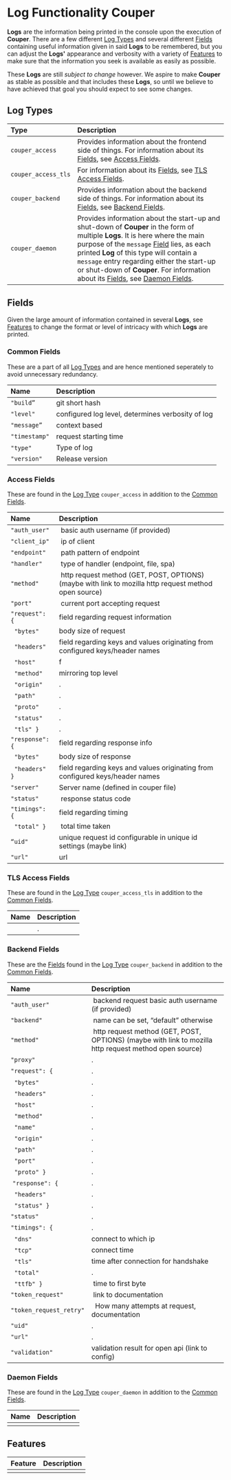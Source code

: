 # Log Functionality Couper

__Logs__ are the information being printed in the console upon the execution of __Couper__. There are a few different [Log Types](#log-types) and several different [Fields](#fields) containing useful information given in said __Logs__ to be remembered, but you can adjust the __Logs'__ appearance and verbosity with a variety of [Features](#features) to make sure that the information you seek is available as easily as possible.

These __Logs__ are still _subject to change_ however. We aspire to make __Couper__ as stable as possible and that includes these __Logs__, so until we believe to have achieved that goal you should expect to see some changes.

## Log Types

| Type                  | Description                                                                                                                                   |
| :-------------------- | :-------------------------------------------------------------------------------------------------------------------------------------------- |
| `couper_access`       | Provides information about the frontend side of things. For information about its [Fields](#fields), see [Access Fields](#access-fields).     |
| `couper_access_tls`   | For information about its [Fields](#fields), see [TLS Access Fields](#tls-access-fields).                                                     |
| `couper_backend`      | Provides information about the backend side of things. For information about its [Fields](#fields), see [Backend Fields](#backend-fields).    |
| `couper_daemon`       | Provides information about the start-up and shut-down of __Couper__ in the form of multiple __Logs__. It is here where the main purpose of the `message` [Field](#fields) lies, as each printed __Log__ of this type will contain a `message` entry regarding either the start-up or shut-down of __Couper__. For information about its [Fields](#fields), see [Daemon Fields](#daemon-fields). |

## Fields

Given the large amount of information contained in several __Logs__, see [Features](#features) to change the format or level of intricacy with which __Logs__ are printed.

### Common Fields

These are a part of all [Log Types](#log-types) and are hence mentioned seperately to avoid unnecessary redundancy.

| Name          | Description                                       |
| :------------ | :------------------------------------------------ |
| `"build”`     | git short hash                                    |
| `"level"`     | configured log level, determines verbosity of log |
| `"message”`   | context based                                     |
| `"timestamp"` | request starting time                             |
| `"type"`      | Type of log                                       |
| `"version"`   | Release version                                   |

### Access Fields

These are found in the [Log Type](#log-types) `couper_access` in addition to the [Common Fields](#common-fields).

| Name                      | Description   |
| :------------------------ | :------------ |
| `"auth_user"`             | basic auth username (if provided) |
| `"client_ip"`             | ip of client |
| `"endpoint"`              | path pattern of endpoint |
| `"handler"`               | type of handler (endpoint, file, spa) |
| `"method"`                | http request method (GET, POST, OPTIONS) (maybe with link to mozilla http request method open source) |
| `"port"`                  | current port accepting request |
| `"request": {`            | field regarding request information |
| &nbsp;&nbsp;`"bytes"`     | body size of request |
| &nbsp;&nbsp;`"headers"`   | field regarding keys and values originating from configured keys/header names |
| &nbsp;&nbsp;`"host"`      | f |
| &nbsp;&nbsp;`"method"`    | mirroring top level |
| &nbsp;&nbsp;`"origin"`    | . | 
| &nbsp;&nbsp;`"path"`      | . |
| &nbsp;&nbsp;`"proto"`     | . |
| &nbsp;&nbsp;`"status"`    | . | 
| &nbsp;&nbsp;`"tls" }`     | . |
| `"response": {`           | field regarding response info |
| &nbsp;&nbsp;`"bytes"`     | body size of response |
| &nbsp;&nbsp;`"headers" }` | field regarding keys and values originating from configured keys/header names |
| `"server"`                | Server name (defined in couper file) |
| `"status"`                | response status code |
| `"timings": {`            | field regarding timing |
| &nbsp;&nbsp;`"total" }`   | total time taken |
| `“uid"`                   | unique request id configurable in unique id settings (maybe link) |
| `"url"`                   | url |

### TLS Access Fields

These are found in the [Log Type](#log-types) `couper_access_tls` in addition to the [Common Fields](#common-fields).

| Name                      | Description   |
| :------------------------ | :------------ |
|                           | . |

### Backend Fields

These are the [Fields](#fields) found in the [Log Type](#log-types) `couper_backend` in addition to the [Common Fields](#common-fields).

| Name                      | Description   |
| :------------------------ | :------------ |
| `"auth_user"`             | backend request basic auth username (if provided) |
| `"backend"`               | name can be set, “default” otherwise |
| `"method"`                | http request method (GET, POST, OPTIONS) (maybe with link to mozilla http request method open source) |
| `"proxy"`                 | . |
| `"request": {`            | . |
| &nbsp;&nbsp;`"bytes"`     | . | 
| &nbsp;&nbsp;`"headers"`   | . |
| &nbsp;&nbsp;`"host"`      | . |
| &nbsp;&nbsp;`"method"`    | . | 
| &nbsp;&nbsp;`"name"`      | . | 
| &nbsp;&nbsp;`"origin"`    | . | 
| &nbsp;&nbsp;`"path"`      | . | 
| &nbsp;&nbsp;`"port"`      | . |
| &nbsp;&nbsp;`"proto" }`   | . |
| `"response": {`           | . |
| &nbsp;&nbsp;`"headers"`   | . |
| &nbsp;&nbsp;`"status" }`  | . |
| `"status"`                | . | 
| `"timings": {`            | . |
| &nbsp;&nbsp;`"dns"`       | connect to which ip |
| &nbsp;&nbsp;`"tcp"`       | connect time |
| &nbsp;&nbsp;`"tls"`       | time after connection for handshake |
| &nbsp;&nbsp;`"total"`     | . | 
| &nbsp;&nbsp;`"ttfb" }`    | time to first byte |
| `"token_request"`         | link to documentation |
| `"token_request_retry"`   |  How many attempts at request, documentation |
| `"uid"`                   | . |
| `"url"`                   | . |
| `"validation"`            | validation result for open api (link to config) |

### Daemon Fields

These are found in the [Log Type](#log-types) `couper_daemon` in addition to the [Common Fields](#common-fields).

| Name                      | Description   |
| :------------------------ | :------------ |
|                           |               |

## Features

| Feature   | Description   |
| :-------- | :------------ |
|           |               |